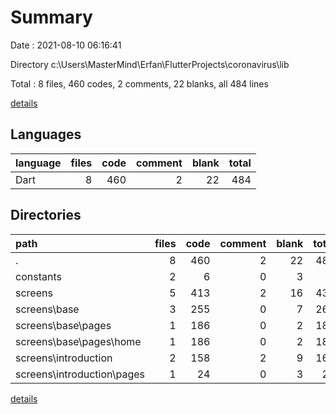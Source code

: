 # Summary

Date : 2021-08-10 06:16:41

Directory c:\Users\MasterMind\Erfan\FlutterProjects\coronavirus\lib

Total : 8 files,  460 codes, 2 comments, 22 blanks, all 484 lines

[details](details.md)

## Languages
| language | files | code | comment | blank | total |
| :--- | ---: | ---: | ---: | ---: | ---: |
| Dart | 8 | 460 | 2 | 22 | 484 |

## Directories
| path | files | code | comment | blank | total |
| :--- | ---: | ---: | ---: | ---: | ---: |
| . | 8 | 460 | 2 | 22 | 484 |
| constants | 2 | 6 | 0 | 3 | 9 |
| screens | 5 | 413 | 2 | 16 | 431 |
| screens\base | 3 | 255 | 0 | 7 | 262 |
| screens\base\pages | 1 | 186 | 0 | 2 | 188 |
| screens\base\pages\home | 1 | 186 | 0 | 2 | 188 |
| screens\introduction | 2 | 158 | 2 | 9 | 169 |
| screens\introduction\pages | 1 | 24 | 0 | 3 | 27 |

[details](details.md)